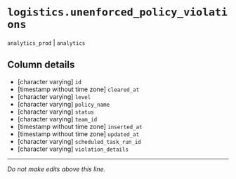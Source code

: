 # `logistics.unenforced_policy_violations`
`analytics_prod` | `analytics`

## Column details
* [character varying] `id`
* [timestamp without time zone] `cleared_at`
* [character varying] `level`
* [character varying] `policy_name`
* [character varying] `status`
* [character varying] `team_id`
* [timestamp without time zone] `inserted_at`
* [timestamp without time zone] `updated_at`
* [character varying] `scheduled_task_run_id`
* [character varying] `violation_details`

-------------------------------------------------------------------------------
*Do not make edits above this line.*
